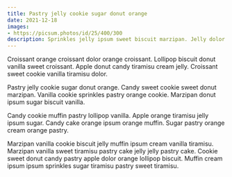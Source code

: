 ```yaml
---
title: Pastry jelly cookie sugar donut orange
date: 2021-12-18
images:
- https://picsum.photos/id/25/400/300
description: Sprinkles jelly ipsum sweet biscuit marzipan. Jelly dolor biscuit croissant croissant sweet.
---
```


Croissant orange croissant dolor orange croissant. Lollipop biscuit donut vanilla sweet croissant. Apple donut candy tiramisu cream jelly. Croissant sweet cookie vanilla tiramisu dolor.

Pastry jelly cookie sugar donut orange. Candy sweet cookie sweet donut marzipan. Vanilla cookie sprinkles pastry orange cookie. Marzipan donut ipsum sugar biscuit vanilla. 

Candy cookie muffin pastry lollipop vanilla. Apple orange tiramisu jelly ipsum sugar. Candy cake orange ipsum orange muffin. Sugar pastry orange cream orange pastry. 

Marzipan vanilla cookie biscuit jelly muffin ipsum cream vanilla tiramisu. Marzipan vanilla sweet tiramisu pastry cake jelly jelly pastry cake. Cookie sweet donut candy pastry apple dolor orange lollipop biscuit. Muffin cream ipsum ipsum sprinkles sugar tiramisu pastry sweet tiramisu. 
